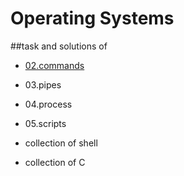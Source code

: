 # Operating Systems
##task and solutions of 
- [02.commands](https://github.com/Bozhidar15/Operating-Systems/tree/main/02.commands)  
- 03.pipes
- 04.process
- 05.scripts

- collection of shell
- collection of C
